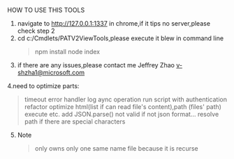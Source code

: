 HOW TO USE THIS TOOLS
1. navigate to http://127.0.0.1:1337 in chrome,if it tips no server,please check step 2
2. cd c:/Cmdlets/PATV2ViewTools,please execute it blew in command line
   > npm install 
   > node index
3. if there are any issues,please contact me  Jeffrey Zhao <v-shzha1@microsoft.com>

4.need to optimize parts:
   > timeout
   > error handler
   > log
   > aync operation
   > run script with authentication
   > refactor
   > optimize html(list if can read file's content),path (files' path)
   > execute etc. add JSON.parse() not valid if not json format...
   > resolve path if there are special characters

5. Note 
   > only owns only one same name file because it is recurse
